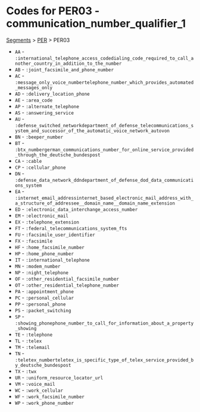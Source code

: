 # Codes for PER03 - communication_number_qualifier_1
[Segments](../segments.md) > [PER](../segments/PER.md) > PER03
* `AA` - `:international_telephone_access_codedialing_code_required_to_call_another_country_in_addition_to_the_number`
* `AB` - `:joint_facsimile_and_phone_number`
* `AC` - `:message_only_voice_numbertelephone_number_which_provides_automated_messages_only`
* `AD` - `:delivery_location_phone`
* `AE` - `:area_code`
* `AP` - `:alternate_telephone`
* `AS` - `:answering_service`
* `AU` - `:defense_switched_networkdepartment_of_defense_telecommunications_system_and_successor_of_the_automatic_voice_network_autovon`
* `BN` - `:beeper_number`
* `BT` - `:btx_numbergerman_communications_number_for_online_service_provided_through_the_deutsche_bundespost`
* `CA` - `:cable`
* `CP` - `:cellular_phone`
* `DN` - `:defense_data_network_ddndepartment_of_defense_dod_data_communications_system`
* `EA` - `:internet_email_addressinternet_based_electronic_mail_address_with_a_structure_of_addressee__domain_name__domain_name_extension`
* `ED` - `:electronic_data_interchange_access_number`
* `EM` - `:electronic_mail`
* `EX` - `:telephone_extension`
* `FT` - `:federal_telecommunications_system_fts`
* `FU` - `:facsimile_user_identifier`
* `FX` - `:facsimile`
* `HF` - `:home_facsimile_number`
* `HP` - `:home_phone_number`
* `IT` - `:international_telephone`
* `MN` - `:modem_number`
* `NP` - `:night_telephone`
* `OF` - `:other_residential_facsimile_number`
* `OT` - `:other_residential_telephone_number`
* `PA` - `:appointment_phone`
* `PC` - `:personal_cellular`
* `PP` - `:personal_phone`
* `PS` - `:packet_switching`
* `SP` - `:showing_phonephone_number_to_call_for_information_about_a_property_showing`
* `TE` - `:telephone`
* `TL` - `:telex`
* `TM` - `:telemail`
* `TN` - `:teletex_numberteletex_is_specific_type_of_telex_service_provided_by_deutsche_bundespost`
* `TX` - `:twx`
* `UR` - `:uniform_resource_locator_url`
* `VM` - `:voice_mail`
* `WC` - `:work_cellular`
* `WF` - `:work_facsimile_number`
* `WP` - `:work_phone_number`
